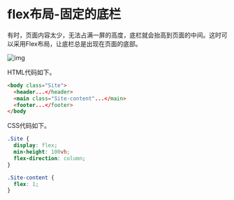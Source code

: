 # flex布局-固定的底栏

有时，页面内容太少，无法占满一屏的高度，底栏就会抬高到页面的中间。这时可以采用Flex布局，让底栏总是出现在页面的底部。

![img](./img04/bg2015071326.png)

HTML代码如下。

 ```html
 <body class="Site">
   <header...</header>
   <main class="Site-content"...</main>
   <footer...</footer>
 </body
 ```

CSS代码如下。

 ```css
 .Site {
   display: flex;
   min-height: 100vh;
   flex-direction: column;
 }
 
 .Site-content {
   flex: 1;
 }
 ```